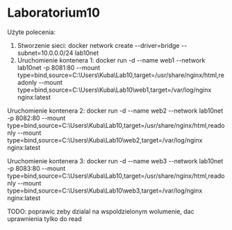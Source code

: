 # Laboratorium10

Użyte polecenia:
1. Stworzenie sieci: docker network create --driver=bridge --subnet=10.0.0.0/24 lab10net
2. Uruchomienie kontenera 1: docker run -d --name web1 --network lab10net -p 8081:80 --mount type=bind,source=C:\Users\Kuba\Lab10,target=/usr/share/nginx/html,readonly --mount type=bind,source=C:\Users\Kuba\Lab10\web1,target=/var/log/nginx nginx:latest

  Uruchomienie kontenera 2: docker run -d --name web2 --network lab10net -p 8082:80 --mount type=bind,source=C:\Users\Kuba\Lab10,target=/usr/share/nginx/html,readonly --mount type=bind,source=C:\Users\Kuba\Lab10\web2,target=/var/log/nginx nginx:latest

  Uruchomienie kontenera 3: docker run -d --name web3 --network lab10net -p 8083:80 --mount type=bind,source=C:\Users\Kuba\Lab10,target=/usr/share/nginx/html,readonly --mount type=bind,source=C:\Users\Kuba\Lab10\web3,target=/var/log/nginx nginx:latest

TODO: poprawic zeby dzialal na wspoldzielonym wolumenie, dac uprawnienia tylko do read
